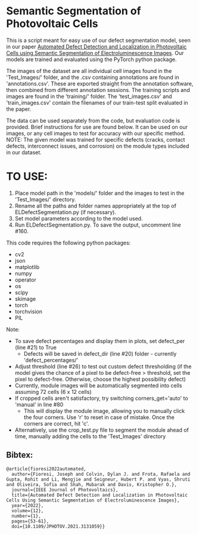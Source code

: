 # Semantic Segmentation of Photovoltaic Cells
This is a script meant for easy use of our defect segmentation model, seen in our paper [Automated Defect Detection and Localization in Photovoltaic Cells using Semantic Segmentation of Electroluminescence Images](https://ieeexplore.ieee.org/document/9650542). Our models are trained and evaluated using the PyTorch python package. 

The images of the dataset are all individual cell images found in the 'Test_Images/' folder, and the .csv containing annotations are found in 'annotations.csv'. These are exported straight from the annotation software, then combined from different annotation sessions. The training scripts and images are found in the 'training/' folder. The 'test_images.csv' and 'train_images.csv' contain the filenames of our train-test split evaluated in the paper.

The data can be used separately from the code, but evaluation code is provided. Brief instructions for use are found below. It can be used on our images, or any cell images to test for accuracy with our specific method. NOTE: The given model was trained for specific defects (cracks, contact defects, interconnect issues, and corrosion) on the module types included in our dataset. 

# TO USE:
1. Place model path in the 'models/' folder and the images to test in the 'Test_Images/' directory.
2. Rename all the paths and folder names appropriately at the top of ELDefectSegmentation.py (if necessary).
3. Set model parameters according to the model used.
4. Run ELDefectSegmentation.py. To save the output, uncomment line #160.

This code requires the following python packages:
- cv2
- json
- matplotlib
- numpy
- operator
- os
- scipy
- skimage
- torch
- torchvision
- PIL

Note:
- To save defect percentages and display them in plots, set defect_per (line #21) to True
    - Defects will be saved in defect\_dir (line #20) folder - currently 'defect\_percentages/'
- Adjust threshold (line #26) to test out custom defect thresholding (if the model gives the chance of a pixel to be defect-free  > threshold, set the pixel to defect-free. Otherwise, choose the highest possibility defect)
- Currently, module images will be automatically segmented into cells assuming 72 cells (6 x 12 cells)
- If cropped cells aren't satisfactory, try switching corners_get='auto' to 'manual' in line #80
    - This will display the module image, allowing you to manually click the four corners. Use 'r' to reset in case of mistake. Once the corners are correct, hit 'c'.
- Alternatively, use the crop_test.py file to segment the module ahead of time, manually adding the cells to the 'Test\_Images' directory


## Bibtex:
```
@article{fioresi2022automated,
  author={Fioresi, Joseph and Colvin, Dylan J. and Frota, Rafaela and Gupta, Rohit and Li, Mengjie and Seigneur, Hubert P. and Vyas, Shruti and Oliveira, Sofia and Shah, Mubarak and Davis, Kristopher O.},
  journal={IEEE Journal of Photovoltaics}, 
  title={Automated Defect Detection and Localization in Photovoltaic Cells Using Semantic Segmentation of Electroluminescence Images}, 
  year={2022},
  volume={12},
  number={1},
  pages={53-61},
  doi={10.1109/JPHOTOV.2021.3131059}}
```
